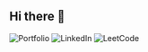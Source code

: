 ## Hi there 👋

<!--
**Lame-desu/Lame-desu** is a ✨ _special_ ✨ repository because its `README.md` (this file) appears on your GitHub profile.

Here are some ideas to get you started:

- 🔭 I’m currently working on ...
- 🌱 I’m currently learning ...
- 👯 I’m looking to collaborate on ...
- 🤔 I’m looking for help with ...
- 💬 Ask me about ...
- 📫 How to reach me: ...
- 😄 Pronouns: ...
- ⚡ Fun fact: ...
-->

![Portfolio](https://img.shields.io/badge/Portfolio-Visit-blue?style=for-the-badge&logo=vercel)
![LinkedIn](https://img.shields.io/badge/LinkedIn-Connect-blue?style=for-the-badge&logo=linkedin)
![LeetCode](https://img.shields.io/badge/LeetCode-Profile-orange?style=for-the-badge&logo=leetcode)

